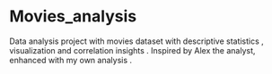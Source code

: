 # Movies_analysis
Data analysis project with movies dataset with descriptive statistics , visualization and correlation insights . Inspired by Alex the analyst, enhanced with my own analysis .
